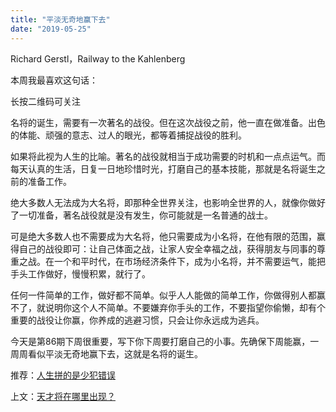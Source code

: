 ```yaml
---
title: "平淡无奇地赢下去"
date: "2019-05-25"
---
```


Richard Gerstl，Railway to the Kahlenberg

  

本周我最喜欢这句话：

长按二维码可关注

名将的诞生，需要有一次著名的战役。但在这次战役之前，他一直在做准备。出色的体能、顽强的意志、过人的眼光，都等着捕捉战役的胜利。

如果将此视为人生的比喻。著名的战役就相当于成功需要的时机和一点点运气。而每天认真的生活，日复一日地珍惜时光，打磨自己的基本技能，那就是名将诞生之前的准备工作。

绝大多数人无法成为大名将，即那种全世界关注，也影响全世界的人，就像你做好了一切准备，著名战役就是没有发生，你可能就是一名普通的战士。

可是绝大多数人也不需要成为大名将，他只需要成为小名将，在他有限的范围，赢得自己的战役即可：让自己体面之战，让家人安全幸福之战，获得朋友与同事的尊重之战。在一个和平时代，在市场经济条件下，成为小名将，并不需要运气，能把手头工作做好，慢慢积累，就行了。

任何一件简单的工作，做好都不简单。似乎人人能做的简单工作，你做得别人都赢不了，就说明你这个人不简单。不要嫌弃你手头的工作，不要指望你偷懒，却有个重要的战役让你赢，你养成的逃避习惯，只会让你永远成为逃兵。

今天是第86期下周很重要，写下你下周要打磨自己的小事。先确保下周能赢，一周周看似平淡无奇地赢下去，这就是名将的诞生。

  

推荐：[人生拼的是少犯错误](http://mp.weixin.qq.com/s?__biz=MjM5NDU0Mjk2MQ==&mid=2651633526&idx=1&sn=18154972b8fc5c5eda3c62e497a536d5&chksm=bd7e33688a09ba7e2295f6ac94d01d2ce34c11408e4cbe3330db376caa7f7a49c643412564ab&scene=21#wechat_redirect)  

上文：[天才将在哪里出现？](http://mp.weixin.qq.com/s?__biz=MjM5NDU0Mjk2MQ==&mid=2651633588&idx=1&sn=7b7e14d1de361ba07195f991e419ba68&chksm=bd7e33aa8a09babc6ea8ae2e7d497ce7f5f9673de8d8936442d3511dc3ef6a66e9bfb7cb6d22&scene=21#wechat_redirect)
